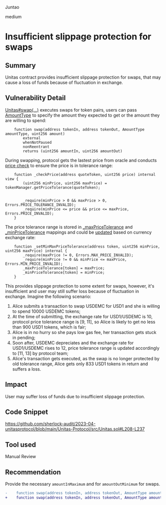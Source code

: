 Juntao

medium

# Insufficient slippage protection for swaps

## Summary

Unitas contract provides insufficient slippage protection for swaps, that may cause a loss of funds because of fluctuation in exchange. 

## Vulnerability Detail

[Unitas#swap(...)](https://github.com/sherlock-audit/2023-04-unitasprotocol/blob/main/Unitas-Protocol/src/Unitas.sol#L208-L237) executes swaps for token pairs, users can pass [AmountType](https://github.com/sherlock-audit/2023-04-unitasprotocol/blob/main/Unitas-Protocol/src/interfaces/ISwapFunctions.sol#L5-L8) to specify the amount they expected to get or the amount they are willing to spend:
```solidity
    function swap(address tokenIn, address tokenOut, AmountType amountType, uint256 amount)
        external
        whenNotPaused
        nonReentrant
        returns (uint256 amountIn, uint256 amountOut)
```
During swapping, protocol gets the lastest price from oracle and conducts [price check](https://github.com/sherlock-audit/2023-04-unitasprotocol/blob/main/Unitas-Protocol/src/Unitas.sol#L595-L600) to ensure the price is in tolerance range:
```solidity
    function _checkPrice(address quoteToken, uint256 price) internal view {
        (uint256 minPrice, uint256 maxPrice) = tokenManager.getPriceTolerance(quoteToken);


        _require(minPrice > 0 && maxPrice > 0, Errors.PRICE_TOLERANCE_INVALID);
        _require(minPrice <= price && price <= maxPrice, Errors.PRICE_INVALID);
    }
```
The price tolerance range is stored in [_maxPriceTolerance](https://github.com/sherlock-audit/2023-04-unitasprotocol/blob/main/Unitas-Protocol/src/TokenManager.sol#L37) and [_minPriceTolerance](https://github.com/sherlock-audit/2023-04-unitasprotocol/blob/main/Unitas-Protocol/src/TokenManager.sol#L42) mappings and could be [updated](https://github.com/sherlock-audit/2023-04-unitasprotocol/blob/main/Unitas-Protocol/src/TokenManager.sol#L233-L238) based on currency exchange rate:
```solidity
    function _setMinMaxPriceTolerance(address token, uint256 minPrice, uint256 maxPrice) internal {
        _require(maxPrice != 0, Errors.MAX_PRICE_INVALID);
        _require(minPrice != 0 && minPrice <= maxPrice, Errors.MIN_PRICE_INVALID);
        _maxPriceTolerance[token] = maxPrice;
        _minPriceTolerance[token] = minPrice;
    }
``` 
This provides slippage protection to some extent for swaps, however, it's insufficient and user may still suffer loss because of fluctuation in exchange. Imagine the following scenario:

1. Alice submits a transaction to swap USDEMC for USD1 and she is willing to spend 10000 USDEMC tokens;
2. At the time of submitting, the exchange rate for USD1/USDEMC is 10, protocol price tolerance range is [9, 11], so Alice is likely to get no less than 900 USD1 tokens, which is fair;
3. Alice is in no hurry so she pays low gas fee, her transaction gets stuck in pending;
4. Soon after, USDEMC depreciates and the exchange rate for USD1/USDEMC rises to 12, price tolerance range is updated accordingly to [11, 13] by protocol team;
5. Alice's transaction gets executed, as the swap is no longer protected by old tolerance range, Alice gets only 833 USD1 tokens in return and suffers a loss.

## Impact

User may suffer loss of funds due to insufficient slippage protection.

## Code Snippet

https://github.com/sherlock-audit/2023-04-unitasprotocol/blob/main/Unitas-Protocol/src/Unitas.sol#L208-L237

## Tool used

Manual Review

## Recommendation

Provide the necessary `amountInMaximum` and for `amountOutMinimum` for swaps.
```diff
-    function swap(address tokenIn, address tokenOut, AmountType amountType, uint256 amount)
+    function swap(address tokenIn, address tokenOut, AmountType amountType, uint256 amount, uint256 amountInMaximum, uint256 amountOutMinimum)
```